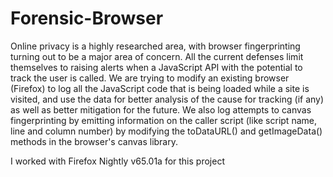 # Forensic-Browser

Online privacy is a highly researched area, with browser fingerprinting turning out to be a major area of concern. All the current defenses limit themselves to raising alerts when a JavaScript API with the potential to track the user is called. We are trying to modify an existing browser (Firefox) to log all the JavaScript code that is being loaded while a site is visited, and use the data for better analysis of the cause for tracking (if any) as well as better mitigation for the future. We also log attempts to canvas fingerprinting by emitting information on the caller script (like script name, line and column number) by modifying the toDataURL() and getImageData() methods in the browser's canvas library.

I worked with Firefox Nightly v65.01a for this project
